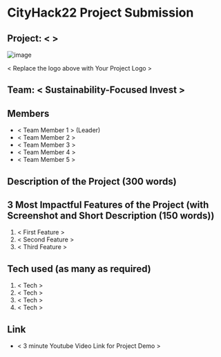 # CityHack22 Project Submission
## Project: <  >
![image](https://user-images.githubusercontent.com/51944593/151665117-0d58be0c-e784-444e-b093-a4e299b1a6e8.png)

< Replace the logo above with Your Project Logo >
## Team: < Sustainability-Focused Invest >
## Members
- < Team Member 1 > (Leader)
- < Team Member 2 >
- < Team Member 3 >
- < Team Member 4 >
- < Team Member 5 >

## Description of the Project (300 words)

## 3 Most Impactful Features of the Project (with Screenshot and Short Description (150 words))
1. < First Feature >
2. < Second Feature >
3. < Third Feature >

## Tech used (as many as required)
1. < Tech >
2. < Tech >
3. < Tech >
4. < Tech >

## Link
- < 3 minute Youtube Video Link for Project Demo >
